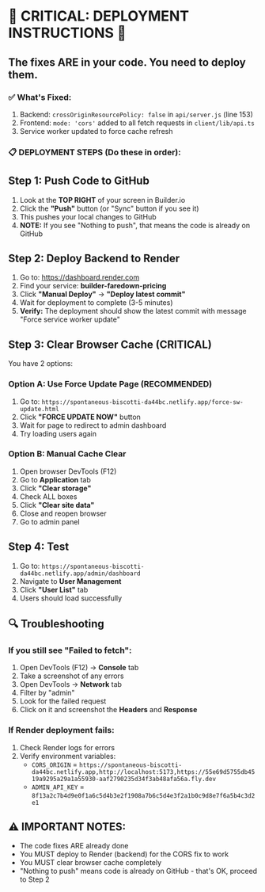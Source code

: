 # 🚨 CRITICAL: DEPLOYMENT INSTRUCTIONS 🚨

## The fixes ARE in your code. You need to deploy them.

### ✅ What's Fixed:

1. Backend: `crossOriginResourcePolicy: false` in `api/server.js` (line 153)
2. Frontend: `mode: 'cors'` added to all fetch requests in `client/lib/api.ts`
3. Service worker updated to force cache refresh

### 📋 DEPLOYMENT STEPS (Do these in order):

## Step 1: Push Code to GitHub

1. Look at the **TOP RIGHT** of your screen in Builder.io
2. Click the **"Push"** button (or "Sync" button if you see it)
3. This pushes your local changes to GitHub
4. **NOTE:** If you see "Nothing to push", that means the code is already on GitHub

## Step 2: Deploy Backend to Render

1. Go to: https://dashboard.render.com
2. Find your service: **builder-faredown-pricing**
3. Click **"Manual Deploy"** → **"Deploy latest commit"**
4. Wait for deployment to complete (3-5 minutes)
5. **Verify:** The deployment should show the latest commit with message "Force service worker update"

## Step 3: Clear Browser Cache (CRITICAL)

You have 2 options:

### Option A: Use Force Update Page (RECOMMENDED)

1. Go to: `https://spontaneous-biscotti-da44bc.netlify.app/force-sw-update.html`
2. Click **"FORCE UPDATE NOW"** button
3. Wait for page to redirect to admin dashboard
4. Try loading users again

### Option B: Manual Cache Clear

1. Open browser DevTools (F12)
2. Go to **Application** tab
3. Click **"Clear storage"**
4. Check ALL boxes
5. Click **"Clear site data"**
6. Close and reopen browser
7. Go to admin panel

## Step 4: Test

1. Go to: `https://spontaneous-biscotti-da44bc.netlify.app/admin/dashboard`
2. Navigate to **User Management**
3. Click **"User List"** tab
4. Users should load successfully

## 🔍 Troubleshooting

### If you still see "Failed to fetch":

1. Open DevTools (F12) → **Console** tab
2. Take a screenshot of any errors
3. Open DevTools → **Network** tab
4. Filter by "admin"
5. Look for the failed request
6. Click on it and screenshot the **Headers** and **Response**

### If Render deployment fails:

1. Check Render logs for errors
2. Verify environment variables:
   - `CORS_ORIGIN` = `https://spontaneous-biscotti-da44bc.netlify.app,http://localhost:5173,https://55e69d5755db4519a9295a29a1a55930-aaf2790235d34f3ab48afa56a.fly.dev`
   - `ADMIN_API_KEY` = `8f13a2c7b4d9e0f1a6c5d4b3e2f1908a7b6c5d4e3f2a1b0c9d8e7f6a5b4c3d2e1`

## ⚠️ IMPORTANT NOTES:

- The code fixes ARE already done
- You MUST deploy to Render (backend) for the CORS fix to work
- You MUST clear browser cache completely
- "Nothing to push" means code is already on GitHub - that's OK, proceed to Step 2
